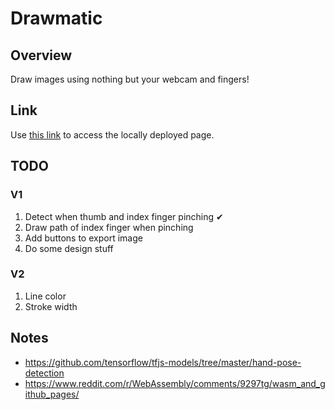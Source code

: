 # Drawmatic

## Overview

Draw images using nothing but your webcam and fingers!

## Link

Use [this link](http://127.0.0.1:5500/dist/index.html?model=mediapipe_hands) to access the locally deployed page.

## TODO

### V1

1. Detect when thumb and index finger pinching ✔
1. Draw path of index finger when pinching
1. Add buttons to export image
1. Do some design stuff

### V2

1. Line color
1. Stroke width

## Notes

- https://github.com/tensorflow/tfjs-models/tree/master/hand-pose-detection
- https://www.reddit.com/r/WebAssembly/comments/9297tg/wasm_and_github_pages/
